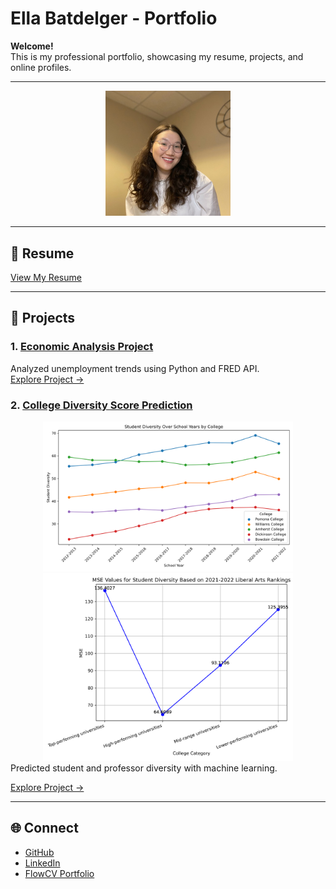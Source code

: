 # Ella Batdelger - Portfolio

**Welcome!**  
This is my professional portfolio, showcasing my resume, projects, and online profiles.

---
<div align="center">
    <img src="./Images/ProfilePic.jpeg" alt="Ella Batdelger" width="200" />
</div>

---

## 📄 Resume
[View My Resume](./resume.pdf)

---

## 💼 Projects
### 1. [Economic Analysis Project](./Economic%20Analysis%20Project/)
Analyzed unemployment trends using Python and FRED API.  
[Explore Project →](https://github.com/ellabatdelger/portfolio/tree/main/Economic%20Analysis%20Project)

### 2. [College Diversity Score Prediction](./College%20Diversity%20Score%20Prediction%20Project/README.md)
<div align="center">
    <img src="./Images/StudentDiversityImage.png" alt="Student Diversity Analysis" width="400" />
    <img src="./Images/MSEStudentDiversity.png" alt="Model Performance MSE" width="400" />
</div>
Predicted student and professor diversity with machine learning.

[Explore Project →](https://github.com/EllaBatdelger/EllaBatdelger.github.io/tree/main/College%20Diversity%20Score%20Prediction%20Project)

---

## 🌐 Connect
- [GitHub](https://github.com/ellabatdelger)
- [LinkedIn](https://www.linkedin.com/in/ella-batdelger-796644167/)
- [FlowCV Portfolio](https://flowcv.me/ella-batdelger)
